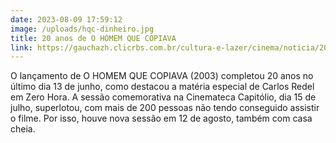 ```yaml
---
date: 2023-08-09 17:59:12
image: /uploads/hqc-dinheiro.jpg
title: 20 anos de O HOMEM QUE COPIAVA
link: https://gauchazh.clicrbs.com.br/cultura-e-lazer/cinema/noticia/2023/06/o-homem-que-copiava-mostrava-porto-alegre-pelos-olhos-de-jorge-furtado-ha-20-anos-clit8bw4u00780151xwxs6736.html
---
```

O lançamento de O HOMEM QUE COPIAVA (2003) completou 20 anos no último dia 13 de junho, como destacou a matéria especial de Carlos Redel em Zero Hora. A sessão comemorativa na Cinemateca Capitólio, dia 15 de julho, superlotou, com mais de 200 pessoas não tendo conseguido assistir o filme. Por isso, houve nova sessão em 12 de agosto, também com casa cheia.